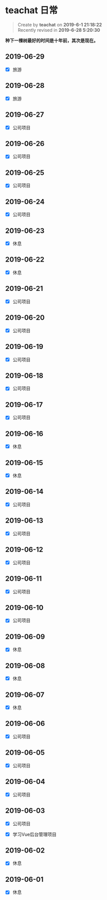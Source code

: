 teachat 日常
===

> Create by **teachat** on **2019-6-1 21:18:22**  
> Recently revised in **2019-6-28 5:20:30**

**种下一棵树最好的时间是十年前，其次是现在。**

## 2019-06-29

- [x] 旅游

## 2019-06-28

- [x] 旅游

## 2019-06-27

- [x] 公司项目

## 2019-06-26

- [x] 公司项目

## 2019-06-25

- [x] 公司项目

## 2019-06-24

- [x] 公司项目

## 2019-06-23

- [x] 休息

## 2019-06-22

- [x] 休息

## 2019-06-21

- [x] 公司项目

## 2019-06-20

- [x] 公司项目

## 2019-06-19

- [x] 公司项目

## 2019-06-18

- [x] 公司项目

## 2019-06-17

- [x] 公司项目

## 2019-06-16

- [x] 休息

## 2019-06-15

- [x] 休息

## 2019-06-14

- [x] 公司项目

## 2019-06-13

- [x] 公司项目

## 2019-06-12

- [x] 公司项目

## 2019-06-11

- [x] 公司项目

## 2019-06-10

- [x] 公司项目

## 2019-06-09

- [x] 休息

## 2019-06-08

- [x] 休息

## 2019-06-07

- [x] 休息

## 2019-06-06

- [x] 公司项目

## 2019-06-05

- [x] 公司项目

## 2019-06-04

- [x] 公司项目

## 2019-06-03

- [x] 公司项目

- [x] 学习Vue后台管理项目

## 2019-06-02

- [x] 休息

## 2019-06-01

- [x] 休息


